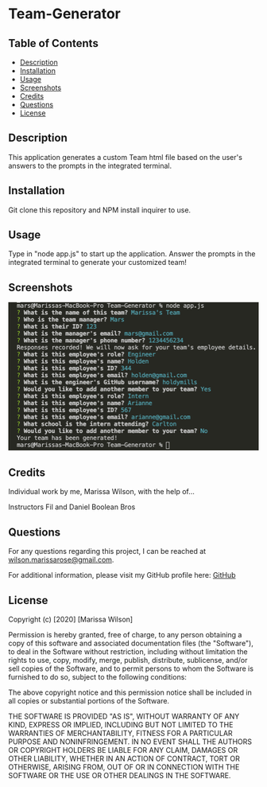 # Team-Generator

## Table of Contents

* [Description](#description)
* [Installation](#installation)
* [Usage](#usage)
* [Screenshots](#screenshots)
* [Credits](#credits)
* [Questions](#questions)
* [License](#license)

## Description
This application generates a custom Team html file based on the user's answers to the prompts in the integrated terminal.

## Installation
Git clone this repository and NPM install inquirer to use.

## Usage
Type in "node app.js" to start up the application. Answer the prompts in the integrated terminal to generate your customized team!

## Screenshots
![Terminal View](images/terminal.png)

## Credits
Individual work by me, Marissa Wilson, with the help of...

Instructors Fil and Daniel
Boolean Bros

## Questions
For any questions regarding this project, I can be reached at wilson.marissarose@gmail.com.

For additional information, please visit my GitHub profile here:
[GitHub](https://github.com/marissarrwilson)

## License
Copyright (c) [2020] [Marissa Wilson]

Permission is hereby granted, free of charge, to any person obtaining a copy of this software and associated documentation files (the "Software"), to deal in the Software without restriction, including without limitation the rights to use, copy, modify, merge, publish, distribute, sublicense, and/or sell copies of the Software, and to permit persons to whom the Software is furnished to do so, subject to the following conditions:

The above copyright notice and this permission notice shall be included in all copies or substantial portions of the Software.

THE SOFTWARE IS PROVIDED "AS IS", WITHOUT WARRANTY OF ANY KIND, EXPRESS OR IMPLIED, INCLUDING BUT NOT LIMITED TO THE WARRANTIES OF MERCHANTABILITY, FITNESS FOR A PARTICULAR PURPOSE AND NONINFRINGEMENT. IN NO EVENT SHALL THE AUTHORS OR COPYRIGHT HOLDERS BE LIABLE FOR ANY CLAIM, DAMAGES OR OTHER LIABILITY, WHETHER IN AN ACTION OF CONTRACT, TORT OR OTHERWISE, ARISING FROM, OUT OF OR IN CONNECTION WITH THE SOFTWARE OR THE USE OR OTHER DEALINGS IN THE SOFTWARE.
